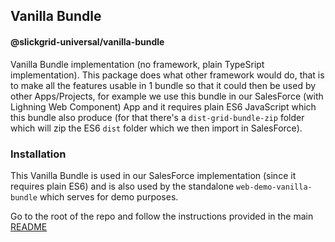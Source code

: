 ## Vanilla Bundle
#### @slickgrid-universal/vanilla-bundle

Vanilla Bundle implementation (no framework, plain TypeSript implementation). This package does what other framework would do, that is to make all the features usable in 1 bundle so that it could then be used by other Apps/Projects, for example we use this bundle in our SalesForce (with Lighning Web Component) App and it requires plain ES6 JavaScript which this bundle also produce (for that there's a `dist-grid-bundle-zip` folder which will zip the ES6 `dist` folder which we then import in SalesForce).

### Installation
This Vanilla Bundle is used in our SalesForce implementation (since it requires plain ES6) and is also used by the standalone `web-demo-vanilla-bundle` which serves for demo purposes.

Go to the root of the repo and follow the instructions provided in the main [README](https://github.com/ghiscoding/slickgrid-universal#installation)

